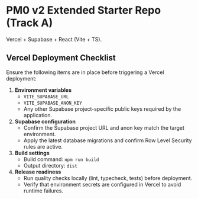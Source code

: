 # PM0 v2 Extended Starter Repo (Track A)

Vercel + Supabase + React (Vite + TS).

## Vercel Deployment Checklist

Ensure the following items are in place before triggering a Vercel deployment:

1. **Environment variables**
   - `VITE_SUPABASE_URL`
   - `VITE_SUPABASE_ANON_KEY`
   - Any other Supabase project-specific public keys required by the application.
2. **Supabase configuration**
   - Confirm the Supabase project URL and anon key match the target environment.
   - Apply the latest database migrations and confirm Row Level Security rules are active.
3. **Build settings**
   - Build command: `npm run build`
   - Output directory: `dist`
4. **Release readiness**
   - Run quality checks locally (lint, typecheck, tests) before deployment.
   - Verify that environment secrets are configured in Vercel to avoid runtime failures.
